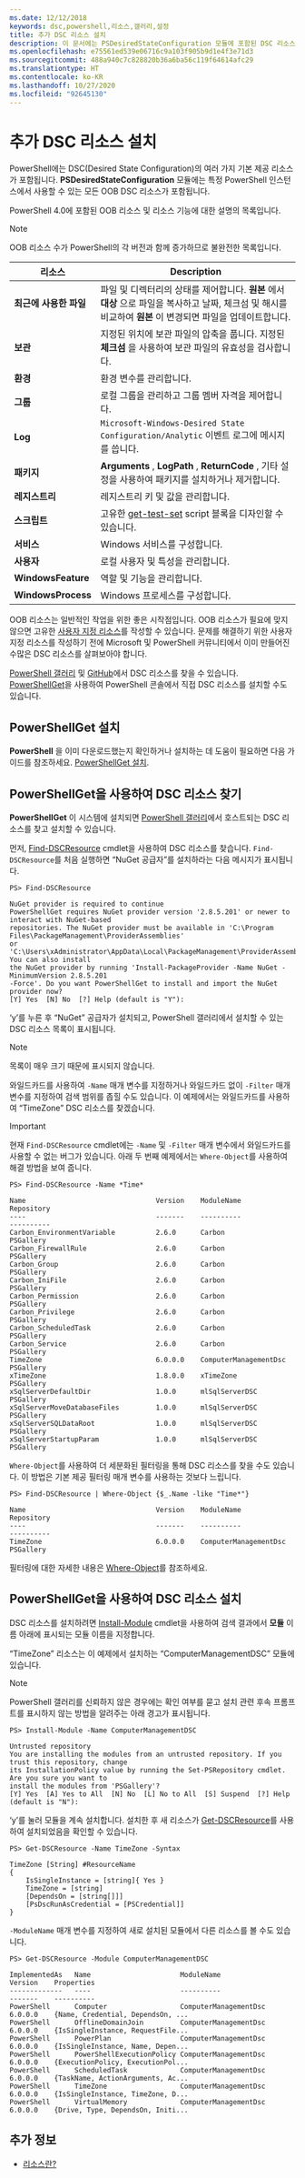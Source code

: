 ```yaml
---
ms.date: 12/12/2018
keywords: dsc,powershell,리소스,갤러리,설정
title: 추가 DSC 리소스 설치
description: 이 문서에는 PSDesiredStateConfiguration 모듈에 포함된 DSC 리소스가 나와 있습니다. PowerShell 갤러리에서 리소스를 찾고 설치하는 방법도 다룹니다.
ms.openlocfilehash: e75561ed539e06716c9a103f905b9d1e4f3e71d3
ms.sourcegitcommit: 488a940c7c828820b36a6ba56c119f64614afc29
ms.translationtype: HT
ms.contentlocale: ko-KR
ms.lasthandoff: 10/27/2020
ms.locfileid: "92645130"
---
```

# <a name="install-additional-dsc-resources"></a>추가 DSC 리소스 설치

PowerShell에는 DSC(Desired State Configuration)의 여러 가지 기본 제공 리소스가 포함됩니다. **PSDesiredStateConfiguration** 모듈에는 특정 PowerShell 인스턴스에서 사용할 수 있는 모든 OOB DSC 리소스가 포함됩니다.

PowerShell 4.0에 포함된 OOB 리소스 및 리소스 기능에 대한 설명의 목록입니다.

> [!NOTE]
> OOB 리소스 수가 PowerShell의 각 버전과 함께 증가하므로 불완전한 목록입니다.

|      리소스      |                                                                                       Description                                                                                        |
| ------------------ | ---------------------------------------------------------------------------------------------------------------------------------------------------------------------------------------- |
| **최근에 사용한 파일**           | 파일 및 디렉터리의 상태를 제어합니다. **원본** 에서 **대상** 으로 파일을 복사하고 날짜, 체크섬 및 해시를 비교하여 **원본** 이 변경되면 파일을 업데이트합니다. |
| **보관**        | 지정된 위치에 보관 파일의 압축을 풉니다. 지정된 **체크섬** 을 사용하여 보관 파일의 유효성을 검사합니다.                                                                                         |
| **환경**    | 환경 변수를 관리합니다.                                                                                                                                                           |
| **그룹**          | 로컬 그룹을 관리하고 그룹 멤버 자격을 제어합니다.                                                                                                                                      |
| **Log**            | `Microsoft-Windows-Desired State Configuration/Analytic` 이벤트 로그에 메시지를 씁니다.                                                                                               |
| **패키지**        | **Arguments** , **LogPath** , **ReturnCode** , 기타 설정을 사용하여 패키지를 설치하거나 제거합니다.                                                                                        |
| **레지스트리**       | 레지스트리 키 및 값을 관리합니다.                                                                                                                                                        |
| **스크립트**         | 고유한 [get-test-set](../resources/get-test-set.md) script 블록을 디자인할 수 있습니다.                                                                                                |
| **서비스**        | Windows 서비스를 구성합니다.                                                                                                                                                             |
| **사용자**           | 로컬 사용자 및 특성을 관리합니다.                                                                                                                                                      |
| **WindowsFeature** | 역할 및 기능을 관리합니다.                                                                                                                                                              |
| **WindowsProcess** | Windows 프로세스를 구성합니다.                                                                                                                                                            |

OOB 리소스는 일반적인 작업을 위한 좋은 시작점입니다. OOB 리소스가 필요에 맞지 않으면 고유한 [사용자 지정 리소스](../resources/authoringResource.md)를 작성할 수 있습니다. 문제를 해결하기 위한 사용자 지정 리소스를 작성하기 전에 Microsoft 및 PowerShell 커뮤니티에서 이미 만들어진 수많은 DSC 리소스를 살펴보아야 합니다.

[PowerShell 갤러리](https://www.powershellgallery.com/) 및 [GitHub](https://github.com/)에서 DSC 리소스를 찾을 수 있습니다. [PowerShellGet](/powershell/module/powershellget/)을 사용하여 PowerShell 콘솔에서 직접 DSC 리소스를 설치할 수도 있습니다.

## <a name="installing-powershellget"></a>PowerShellGet 설치

**PowerShell** 을 이미 다운로드했는지 확인하거나 설치하는 데 도움이 필요하면 다음 가이드를 참조하세요. [PowerShellGet 설치](/powershell/scripting/gallery/installing-psget).

## <a name="finding-dsc-resources-using-powershellget"></a>PowerShellGet을 사용하여 DSC 리소스 찾기

**PowerShellGet** 이 시스템에 설치되면 [PowerShell 갤러리](https://www.powershellgallery.com/)에서 호스트되는 DSC 리소스를 찾고 설치할 수 있습니다.

먼저, [Find-DSCResource](/powershell/module/powershellget/find-dscresource) cmdlet을 사용하여 DSC 리소스를 찾습니다. `Find-DSCResource`를 처음 실행하면 “NuGet 공급자”를 설치하라는 다음 메시지가 표시됩니다.

```
PS> Find-DSCResource

NuGet provider is required to continue
PowerShellGet requires NuGet provider version '2.8.5.201' or newer to interact with NuGet-based
repositories. The NuGet provider must be available in 'C:\Program Files\PackageManagement\ProviderAssemblies'
or 'C:\Users\xAdministrator\AppData\Local\PackageManagement\ProviderAssemblies'. You can also install
the NuGet provider by running 'Install-PackageProvider -Name NuGet -MinimumVersion 2.8.5.201
-Force'. Do you want PowerShellGet to install and import the NuGet provider now?
[Y] Yes  [N] No  [?] Help (default is "Y"):
```

‘y’를 누른 후 “NuGet” 공급자가 설치되고, PowerShell 갤러리에서 설치할 수 있는 DSC 리소스 목록이 표시됩니다.

> [!NOTE]
> 목록이 매우 크기 때문에 표시되지 않습니다.

와일드카드를 사용하여 `-Name` 매개 변수를 지정하거나 와일드카드 없이 `-Filter` 매개 변수를 지정하여 검색 범위를 좁힐 수도 있습니다. 이 예제에서는 와일드카드를 사용하여 “TimeZone” DSC 리소스를 찾겠습니다.

> [!IMPORTANT]
> 현재 `Find-DSCResource` cmdlet에는 `-Name` 및 `-Filter` 매개 변수에서 와일드카드를 사용할 수 없는 버그가 있습니다. 아래 두 번째 예제에서는 `Where-Object`를 사용하여 해결 방법을 보여 줍니다.

```
PS> Find-DSCResource -Name *Time*

Name                                Version    ModuleName                          Repository
----                                -------    ----------                          ----------
Carbon_EnvironmentVariable          2.6.0      Carbon                              PSGallery
Carbon_FirewallRule                 2.6.0      Carbon                              PSGallery
Carbon_Group                        2.6.0      Carbon                              PSGallery
Carbon_IniFile                      2.6.0      Carbon                              PSGallery
Carbon_Permission                   2.6.0      Carbon                              PSGallery
Carbon_Privilege                    2.6.0      Carbon                              PSGallery
Carbon_ScheduledTask                2.6.0      Carbon                              PSGallery
Carbon_Service                      2.6.0      Carbon                              PSGallery
TimeZone                            6.0.0.0    ComputerManagementDsc               PSGallery
xTimeZone                           1.8.0.0    xTimeZone                           PSGallery
xSqlServerDefaultDir                1.0.0      mlSqlServerDSC                      PSGallery
xSqlServerMoveDatabaseFiles         1.0.0      mlSqlServerDSC                      PSGallery
xSqlServerSQLDataRoot               1.0.0      mlSqlServerDSC                      PSGallery
xSqlServerStartupParam              1.0.0      mlSqlServerDSC                      PSGallery
```

`Where-Object`를 사용하여 더 세분화된 필터링을 통해 DSC 리소스를 찾을 수도 있습니다. 이 방법은 기본 제공 필터링 매개 변수를 사용하는 것보다 느립니다.

```
PS> Find-DSCResource | Where-Object {$_.Name -like "Time*"}

Name                                Version    ModuleName                          Repository
----                                -------    ----------                          ----------
TimeZone                            6.0.0.0    ComputerManagementDsc               PSGallery
```

필터링에 대한 자세한 내용은 [Where-Object](/powershell/module/microsoft.powershell.core/where-object)를 참조하세요.

## <a name="installing-dsc-resources-using-powershellget"></a>PowerShellGet을 사용하여 DSC 리소스 설치

DSC 리소스를 설치하려면 [Install-Module](/powershell/module/PowershellGet/Install-Module) cmdlet을 사용하여 검색 결과에서 **모듈** 이름 아래에 표시되는 모듈 이름을 지정합니다.

“TimeZone” 리소스는 이 예제에서 설치하는 “ComputerManagementDSC” 모듈에 있습니다.

> [!NOTE]
> PowerShell 갤러리를 신뢰하지 않은 경우에는 확인 여부를 묻고 설치 관련 후속 프롬프트를 표시하지 않는 방법을 알려주는 아래 경고가 표시됩니다.

```
PS> Install-Module -Name ComputerManagementDSC

Untrusted repository
You are installing the modules from an untrusted repository. If you trust this repository, change
its InstallationPolicy value by running the Set-PSRepository cmdlet. Are you sure you want to
install the modules from 'PSGallery'?
[Y] Yes  [A] Yes to All  [N] No  [L] No to All  [S] Suspend  [?] Help (default is "N"):
```

‘y’를 눌러 모듈을 계속 설치합니다. 설치한 후 새 리소스가 [Get-DSCResource](/powershell/module/PSDesiredStateConfiguration/Get-DscResource)를 사용하여 설치되었음을 확인할 수 있습니다.

```
PS> Get-DSCResource -Name TimeZone -Syntax

TimeZone [String] #ResourceName
{
    IsSingleInstance = [string]{ Yes }
    TimeZone = [string]
    [DependsOn = [string[]]]
    [PsDscRunAsCredential = [PSCredential]]
}
```

`-ModuleName` 매개 변수를 지정하여 새로 설치된 모듈에서 다른 리소스를 볼 수도 있습니다.

```
PS> Get-DSCResource -Module ComputerManagementDSC

ImplementedAs   Name                      ModuleName                     Version    Properties
-------------   ----                      ----------                     -------    ----------
PowerShell      Computer                  ComputerManagementDsc          6.0.0.0    {Name, Credential, DependsOn, ...
PowerShell      OfflineDomainJoin         ComputerManagementDsc          6.0.0.0    {IsSingleInstance, RequestFile...
PowerShell      PowerPlan                 ComputerManagementDsc          6.0.0.0    {IsSingleInstance, Name, Depen...
PowerShell      PowerShellExecutionPolicy ComputerManagementDsc          6.0.0.0    {ExecutionPolicy, ExecutionPol...
PowerShell      ScheduledTask             ComputerManagementDsc          6.0.0.0    {TaskName, ActionArguments, Ac...
PowerShell      TimeZone                  ComputerManagementDsc          6.0.0.0    {IsSingleInstance, TimeZone, D...
PowerShell      VirtualMemory             ComputerManagementDsc          6.0.0.0    {Drive, Type, DependsOn, Initi...
```

## <a name="see-also"></a>추가 정보

- [리소스란?](../resources/resources.md)
